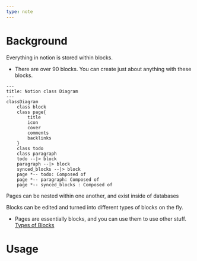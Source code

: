 ```yaml
---
type: note
---
```

# Background
Everything in notion is stored within blocks. 
- There are over 90 blocks. You can create just about anything with these blocks. 
```mermaid
---
title: Notion class Diagram
---
classDiagram
	class block
	class page{
		title
		icon
		cover
		comments
		backlinks
	}
	class todo
	class paragraph
	todo --|> block
	paragraph --|> block
	synced_blocks --|> block
	page *-- todo: Composed of
	page *-- paragraph: Composed of
	page *-- synced_blocks : Composed of
```
Pages can be nested within one another, and exist inside of databases

Blocks can be edited and turned into different types of blocks on the fly.
- Pages are essentially blocks, and you can use them to use other stuff. 
[Types of Blocks](https://thomasfrank.notion.site/Notion-Block-Reference-All-of-Notion-s-Blocks-8b40147600284c60b6f708e38f16ee68)

# Usage
